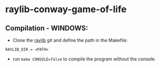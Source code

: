 # raylib-conway-game-of-life

## Compilation - **__WINDOWS__**:
* Clone the [raylib]() git and define the path in the Makefile:
```
RAYLIB_DIR = <PATH>
```
* run `make CONSOLE=false` to compile the program without the console.